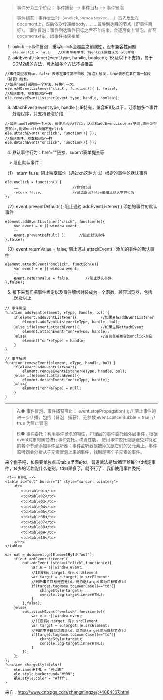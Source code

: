 > 事件分为三个阶段：   事件捕获 -->  事件目标 -->  事件冒泡
 
> 事件捕获：事件发生时（onclick,onmouseover……）首先发生在document上，然后依次传递给body、&hellip;&hellip;最后到达目的节点（即事件目标）。
> 事件冒泡：事件到达事件目标之后不会结束，会逐层向上冒泡，直至document对象，跟事件捕获相反
 
1. onlick -->事件冒泡，重写onlick会覆盖之前属性，没有兼容性问题
   ```ele.onclik = null;   //解绑单击事件，将onlick属性设为null即可```
2. addEventListener(event.type, handle, boolean); IE8及以下不支持，属于DOM2级的方法，可添加多个方法不被覆盖
```
//事件类型没有on，false 表示在事件第三阶段（冒泡）触发，true表示在事件第一阶段（捕获）触发。 
//如果handle是同一个方法，只执行一次。
ele.addEventListener('click', function(){ }, false);  
//解绑事件，参数和绑定一样
ele.removeEventListener(event.type, handle, boolean);
```
3. attachEvent(event.type, handle ); IE特有，兼容IE8及以下，可添加多个事件处理程序，只支持冒泡阶段
```
//如果handle是同一个方法，绑定几次执行几次，这点和addEventListener不同,事件类型要加on,例如onclick而不是click
ele.attachEvent('onclick', function(){ }); 
//解绑事件，参数和绑定一样
ele.detachEvent("onclick", function(){ });
```
4. 默认事件行为：href=""链接，submit表单提交等

　> 阻止默认事件：

（1）return false; 阻止独享属性（通过on这种方式）绑定的事件的默认事件
```
ele.onclick = function() {
    ……                         //你的代码
    return false;              //通过返回false值阻止默认事件行为
};
```
（2）event.preventDefault( ); 阻止通过 addEventListener( ) 添加的事件的默认事件
```
element.addEventListener("click", function(e){
    var event = e || window.event;
    ……
    event.preventDefault( );      //阻止默认事件
},false);
```
（3）event.returnValue = false; 阻止通过 attachEvent( ) 添加的事件的默认事件
```
element.attachEvent("onclick", function(e){
    var event = e || window.event;
    ……
    event.returnValue = false;       //阻止默认事件
},false);
```
5. 接下来我们把事件绑定以及事件解绑封装成为一个函数，兼容浏览器，包括IE6及以上
```
// 事件绑定
function addEvent(element, eType, handle, bol) {
    if(element.addEventListener){           //如果支持addEventListener
        element.addEventListener(eType, handle, bol);
    }else if(element.attachEvent){          //如果支持attachEvent
        element.attachEvent("on"+eType, handle);
    }else{                                  //否则使用兼容的onclick绑定
        element["on"+eType] = handle;
    }
}
 
// 事件解绑
function removeEvent(element, eType, handle, bol) {
    if(element.addEventListener){
        element.removeEventListener(eType, handle, bol);
    }else if(element.attachEvent){
        element.detachEvent("on"+eType, handle);
    }else{
        element["on"+eType] = null;
    }
}
```
------------------------------------------------------------------------------------------------------- 
> A.● 事件冒泡、事件捕获阻止：
event.stopPropagation( );                // 阻止事件的进一步传播，包括（冒泡，捕获），无参数
event.cancelBubble = true;             // true 为阻止冒泡
 
> B.● 事件委托：利用事件冒泡的特性，将里层的事件委托给外层事件，根据event对象的属性进行事件委托，改善性能。
使用事件委托能够避免对特定的每个节点添加事件监听器；事件监听器是被添加到它们的父元素上。事件监听器会分析从子元素冒泡上来的事件，找到是哪个子元素的事件。
 
来个例子吧，如果要单独点击table里面的td，普通做法是for循环给每个td绑定事件，td少的话性能什么差别，td如果多了，就不行了，我们使用事件委托:
```
 <!-- HTML -->
<table id="out" border="1" style="cursor: pointer;">
    <tr>
    　　<td>table01</td>
    　　<td>table02</td>
    　　<td>table03</td>
    　　<td>table04</td>
    　　<td>table05</td>
    　　<td>table06</td>
    　　<td>table07</td>
    　　<td>table08</td>
    　　<td>table09</td>
    　　<td>table10</td>
    </tr>
</table>
```
```
var out = document.getElementById("out");
    if(out.addEventListener){
        out.addEventListener("click",function(e){
            var e = e||window.event;
            //IE没有e.target，有e.srcElement
            var target = e.target||e.srcElement;
            //判断事件目标是否是td，是的话target即为目标节点td
            if(target.tagName.toLowerCase()=="td"){
                changeStyle(target);
                console.log(target.innerHTML);
            }
        },false);
    }else{
        out.attachEvent("onclick",function(e){
            var e = e||window.event;
            //IE没有e.target，有e.srcElement
            var target = e.target||e.srcElement;
            //判断事件目标是否是td，是的话target即为目标节点td
            if(target.tagName.toLowerCase()=="td"){
                changeStyle(target);
                console.log(target.innerHTML);
            }
        });
    };
};
function changeStyle(ele){
    ele.innerHTML = "已点击"
    ele.style.background="#900";
    ele.style.color = "#fff"; 
}
```

来自：http://www.cnblogs.com/zhangmingze/p/4864367.html

